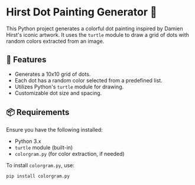 # Hirst Dot Painting Generator 🎨

This Python project generates a colorful dot painting inspired by Damien Hirst's iconic artwork. It uses the `turtle` module to draw a grid of dots with random colors extracted from an image.

## 🚀 Features

- Generates a 10x10 grid of dots.
- Each dot has a random color selected from a predefined list.
- Utilizes Python's `turtle` module for drawing.
- Customizable dot size and spacing.

## 📦 Requirements

Ensure you have the following installed:

- Python 3.x
- `turtle` module (built-in)
- `colorgram.py` (for color extraction, if needed)

To install `colorgram.py`, use:

```bash
pip install colorgram.py



